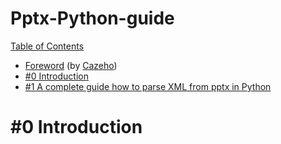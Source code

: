 # Pptx-Python-guide

<p><a href="/getify/You-Dont-Know-JS/blob/2nd-ed/get-started/toc.md">Table of Contents</a></p>
<ul>
<li><a href="/getify/You-Dont-Know-JS/blob/2nd-ed/get-started/foreword.md">Foreword</a> (by <a href="https://twitter.com/holtbt" rel="nofollow">Cazeho</a>)</li>
<li><a href="/getify/You-Dont-Know-JS/blob/2nd-ed/preface.md">#0 Introduction</a></li>
<li><a href="/%231%20A%20complete%20guide%20how%20to%20parse%20XML%20from%20pptx%20in%20Python.md">#1 A complete guide how to parse XML from pptx in Python</a></li>
</ul>


# #0 Introduction
